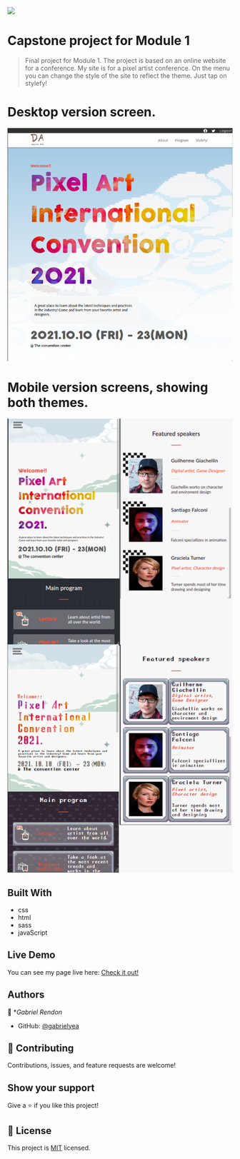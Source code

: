 ![](https://img.shields.io/badge/Microverse-blueviolet)

# Capstone project for Module 1

> Final project for Module 1. The project is based on an online website for a conference. 
> My site is for a pixel artist conference.
> On the menu you can change the style of the site to reflect the theme. Just tap on stylefy!

# Desktop version screen.
![screenshot](./assets/screen-desktop-1.png)

# Mobile version screens, showing both themes.
![screenshot](./assets/mobile-screens.png)


## Built With
- css
- html
- sass
- javaScript

## Live Demo
You can see my page live here: 
[Check it out!](https://gabrielyea.github.io/module1-capstone/)


<!--## Getting Started

**This is an example of how you may give instructions on setting up your project locally.**
**Modify this file to match your project, remove sections that don't apply. For example: delete the testing section if the currect project doesn't require testing.**


To get a local copy up and running follow these simple example steps.

### Prerequisites

### Setup

### Install

### Usage

### Run tests

### Deployment-->


## Authors

👤 **Gabriel Rendon*

- GitHub: [@gabrielyea](https://github.com/gabrielyea)


## 🤝 Contributing

Contributions, issues, and feature requests are welcome!

<!--Feel free to check the [issues page](../../issues/).-->

## Show your support

Give a ⭐️ if you like this project!

<!--## Acknowledgments-->


## 📝 License

This project is [MIT](./MIT.md) licensed.
